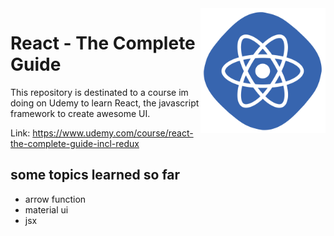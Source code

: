 <img src="react.png" width="200" align="right">

# React - The Complete Guide 

This repository is destinated to a course im doing on Udemy to learn React, the javascript framework to create awesome UI.

Link: https://www.udemy.com/course/react-the-complete-guide-incl-redux

## some topics learned so far


- arrow function
- material ui
- jsx